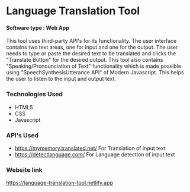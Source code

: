 <h1>Language Translation Tool</h1>
<h4>Software type : Web App</h4>
<p>This tool uses third-party API's for its functionality. The user interface contains two text areas, one for input and one for the output. The user needs to type or paste the desired text to be translated and clicks the "Translate Button" for the desired output. This tool also contains "Speaking/Pronounciation of Text" functionality which is made possible using "SpeechSynthesisUtterance API" of Modern Javascript. This helps the user to listen to the input and output text.</p>
<h3>Technologies Used</h3>
<ul>
  <li>HTML5</li>
  <li>CSS</li>
  <li>Javascript</li>
</ul>
<h3>API's Used</h3>
<ul>
  <li><a href="https://mymemory.translated.net/">https://mymemory.translated.net/</a> For Translation of input text</li>
  <li><a href="https://detectlanguage.com/">https://detectlanguage.com/</a> For Language detection of input text</li>
</ul>
<h3>Website link</h3>
<a href="https://language-translation-tool.netlify.app">https://language-translation-tool.netlify.app</a>

